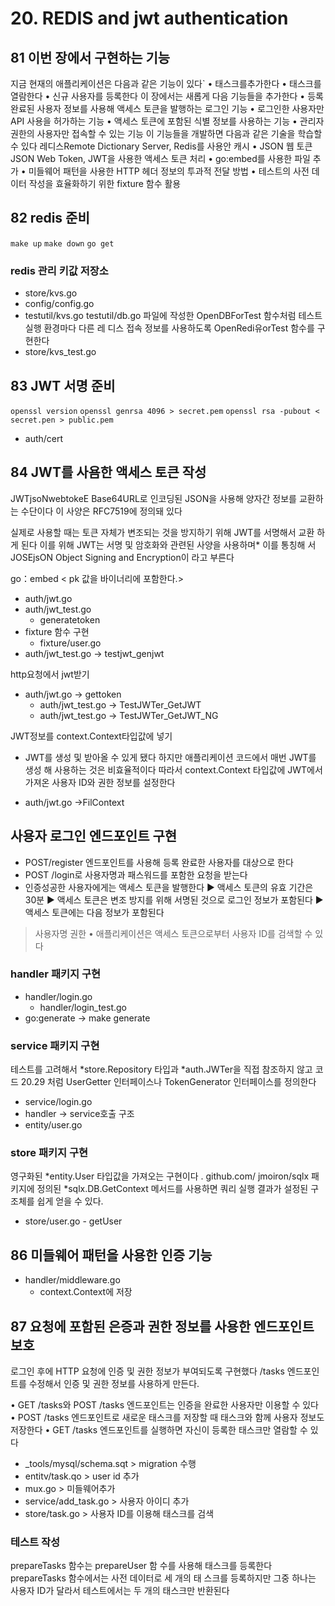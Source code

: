 # 20. REDIS and jwt authentication

## 81 이번 장에서 구현하는 기능
지금 현재의 애플리케이션은 다음과 같은 기능이 있다`
• 태스크를추가한다
• 태스크를 열람한다
• 신규 사용자를 등록한다
이 장에서는 새롭게 다음 기능들을 추가한다
• 등록 완료된 사용자 정보를 사용해 액세스 토큰을 발행하는 로그인 기능
• 로그인한 사용자만 API 사용을 허가하는 기능
• 액세스 토큰에 포함된 식별 정보를 사용하는 기능
• 관리자 권한의 사용자만 접속할 수 있는 기능
이 기능들을 개발하면 다음과 같은 기술을 학습할 수 있다
레디스Remote Dictionary Server, Redis를 사용안 캐시
• JSON 웹 토큰JSON Web Token, JWT을 사용한 액세스 토큰 처리
• go:embed를 사용한 파일 추가
• 미들웨어 패턴을 사용한 HTTP 헤더 정보의 투과적 전달 방법
• 테스트의 사전 데이터 작성을 효율화하기 위한 fixture 함수 활용

## 82 redis 준비
`make up`
`make down`
`go get`
### redis 관리 키값 저장소
- store/kvs.go
- config/config.go
- testutil/kvs.go
testutil/db.go 파일에 작성한 OpenDBForTest 함수처럼 테스트 실행 환경마다 다른 레
디스 접속 정보를 사용하도록 OpenRedi유orTest 함수를 구현한다
- store/kvs_test.go
## 83 JWT 서명 준비
`openssl version`
`openssl genrsa 4096 > secret.pem`
`openssl rsa -pubout < secret.pen > public.pem`
- auth/cert
## 84 JWT를 사욤한 액세스 토큰 작성
JWTjsoNwebtokeE Base64URL로 인코딩된 JSON을 사용해 양자간 정보를 교환하는
수단이다 이 사양은 RFC7519에 정의돼 있다

실제로 사용할 때는 토큰 자체가 변조되는 것을 방지하기 위해 JWT를 서명해서 교환
하게 된다 이를 위해 JWT는 서명 및 암호화와 관련된 사양을 사용하며* 이를 통칭해
서 JOSEjsON Object Signing and Encryption이 라고 부른다

go：embed < pk 값을 바이너리에 포함한다.>
- auth/jwt.go
- auth/jwt_test.go
  - generatetoken
- fixture 함수 구현
  - fixture/user.go
- auth/jwt_test.go -> testjwt_genjwt

http요청에서 jwt받기
- auth/jwt.go -> gettoken
  - auth/jwt_test.go -> TestJWTer_GetJWT
  - auth/jwt_test.go -> TestJWTer_GetJWT_NG

JWT정보를 context.Context타입값에 넣기
- JWT를 생성 및 받아올 수 있게 됐다 하지만 애플리케이션 코드에서 매번 JWT를 생성
해 사용하는 것은 비효율적이다 따라서 context.Context 타입값에 JWT에서 가져온
사용자 ID와 권한 정보를 설정한다

- auth/jwt.go ->FilContext


## 사용자 로그인 엔드포인트 구현
- POST/register 엔드포인트를 사용해 등록 완료한 사용자를 대상으로 한다
- POST /login로 사용자명과 패스워드를 포함한 요청을 받는다
- 인증성공한 사용자에게는 액세스 토큰을 발행한다
► 액세스 토큰의 유효 기간은 30분
► 액세스 토큰은 변조 방지를 위해 서명된 것으로 로그인 정보가 포함된다
► 액세스 토큰에는 다음 정보가 포함된다
> 사용자명
> 권한
• 애플리케이션은 액세스 토큰으로부터 사용자 ID를 검색할 수 있다

### handler 패키지 구현
- handler/login.go
  - handler/login_test.go
- go:generate -> make generate
### service 패키지 구현
테스트를 고려해서 *store.Repository 타입과 *auth.JWTer을 직접 참조하지 않고
코드 20.29
처럼 UserGetter 인터페이스나 TokenGenerator 인터페이스를 정의한다
- service/login.go
- handler -> service호출 구조
- entity/user.go

### store 패키지 구현
영구화된 *entity.User 타입값을 가져오는 구현이다
. github.com/
jmoiron/sqlx 패키지에 정의된 *sqlx.DB.GetContext 메서드를 사용하면 쿼리 실행
결과가 설정된 구조체를 쉽게 얻을 수 있다.
- store/user.go - getUser

## 86 미들웨어 패턴을 사용한 인증 기능
- handler/middleware.go
  - context.Context에 저장

## 87 요청에 포함된 은증과 권한 정보를 사용한 엔드포인트 보호
로그인 후에 HTTP 요청에 인증 및 권한 정보가 부여되도록 구현했다 /tasks 엔드포인트를 수정해서 인증 및 권한 정보를 사용하게 만든다.

• GET /tasks와 POST /tasks 엔드포인트는 인증을 완료한 사용자만 이용할 수 있다
• POST /tasks 엔드포인트로 새로운 태스크를 저장할 때 태스크와 함께 사용자 정보도 저장한다
• GET /tasks 엔드포인트를 실행하면 자신이 등록한 태스크만 열람할 수 있다
- _tools/mysql/schema.sqt > migration 수행
- entitv/task.qo > user id 추가
- mux.go > 미들웨어추가
- service/add_task.go > 사용자 아이디 추가
- store/task.go > 사용자 ID를 이용해 태스크를 검색


### 테스트 작성
prepareTasks 함수는 prepareUser 함
수를 사용해 태스크를 등록한다 prepareTasks 함수에서는 사전 데이터로 세 개의 태
스크를 등록하지만 그중 하나는 사용자 ID가 달라서 테스트에서는 두 개의 태스크만
반환된다

